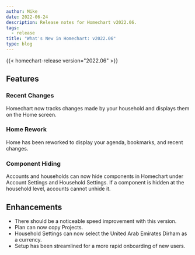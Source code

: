 ```yaml
---
author: Mike
date: 2022-06-24
description: Release notes for Homechart v2022.06.
tags:
  - release
title: "What's New in Homechart: v2022.06"
type: blog
---
```


{{< homechart-release version="2022.06" >}}

## Features

### Recent Changes

Homechart now tracks changes made by your household and displays them on the Home screen.

### Home Rework

Home has been reworked to display your agenda, bookmarks, and recent changes.

### Component Hiding

Accounts and households can now hide components in Homechart under Account Settings and Household Settings. If a component is hidden at the household level, accounts cannot unhide it.

## Enhancements

- There should be a noticeable speed improvement with this version.
- Plan can now copy Projects.
- Household Settings can now select the United Arab Emirates Dirham as a currency.
- Setup has been streamlined for a more rapid onboarding of new users.
